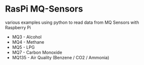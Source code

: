# RasPi MQ-Sensors

various examples using python to read data from MQ Sensors with Raspberry Pi

* MQ3 - Alcohol
* MQ4 - Methane
* MQ5 - LPG
* MQ7 - Carbon Monoxide
* MQ135 - Air Quality (Benzene / CO2 / Ammonia)